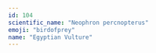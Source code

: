 ```yaml
---
id: 104
scientific_name: "Neophron percnopterus"
emoji: "birdofprey"
name: "Egyptian Vulture"
---
```

